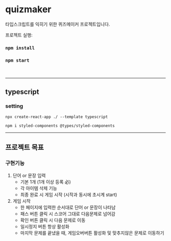 # quizmaker

타입스크립트를 익히기 위한 퀴즈메이커 프로젝트입니다.

프로젝트 실행:

### `npm install`

### `npm start`

<br />

---

## typescript

### setting

```
npx create-react-app ./ --template typescript

npm i styled-components @types/styled-components

```

---

## 프로젝트 목표

### 구현기능

1. 단어 or 문장 입력
   -  기본 1개 (1개 이상 등록 必)
   -  각 아이템 삭제 기능
   -  최종 완료 시 게임 시작 (시작과 동시에 초시계 start)
2. 게임 시작
   -  한 페이지에 입력한 순서대로 단어 or 문장이 나타남
   -  패스 버튼 클릭 시 스코어 그대로 다음문제로 넘어감
   -  확인 버튼 클릭 시 다음 문제로 이동
   -  일시정지 버튼 항상 활성화
   -  마지막 문제를 끝냈을 때, 게임오버버튼 활성화 및 맞추지않은 문제로 이동하기
